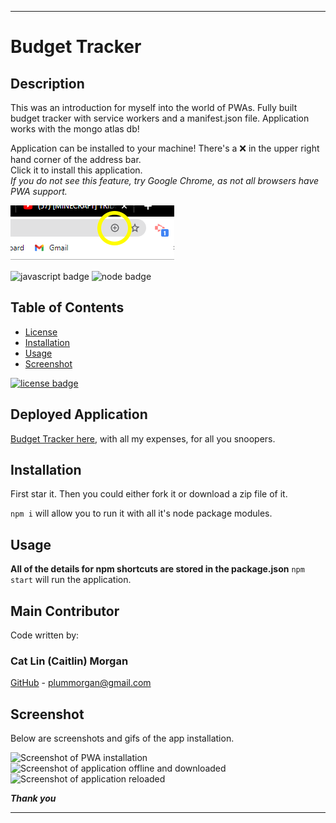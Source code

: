 
___
# Budget Tracker

## Description

This was an introduction for myself into the world of PWAs. Fully built budget tracker with service workers and a manifest.json file. Application works with the mongo atlas db!

Application can be installed to your machine! There's a :x: in the upper right hand corner of the address bar.<br/>
Click it to install this application.<br/>
 _If you do not see this feature, try Google Chrome, as not all browsers have PWA support._

 <img src="./PWAplusscreenshot.png" />


![javascript badge](https://img.shields.io/badge/We%20Stan-Javascript-brightgreen)
![node badge](https://img.shields.io/badge/Node-Over%20Here-blueviolet)

## Table of Contents 

* [License](#license)
* [Installation](#installation)
* [Usage](#usage)
* [Screenshot](#screenshot)


[![license badge](https://img.shields.io/static/v1?label=license&message=MIT&color=important)](https://opensource.org/licenses/MIT)
<!-- this has clickability and will go to the legalese -->

## Deployed Application
[Budget Tracker here](https://dry-plains-21875.herokuapp.com/), with all my expenses, for all you snoopers.

## Installation 

First star it. 
Then you could either fork it or download a zip file of it.

```npm i``` will allow you to run it with all it's node package modules.

## Usage

**All of the details for npm shortcuts are stored in the package.json**
```npm start``` will run the application.

## Main Contributor

Code written by:

### Cat Lin (Caitlin) Morgan 

[GitHub](https://github.com/cat-lin-morgan/) - plummorgan@gmail.com

## Screenshot 

Below are screenshots and gifs of the app installation.

<img src='./installing.gif' alt='Screenshot of PWA installation' /> 

<img src='./offlinescreenshot.png' alt='Screenshot of application offline and downloaded' />

<img src='./reloadedapplication.gif' alt='Screenshot of application reloaded' /> 


___Thank you___

___